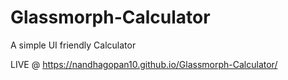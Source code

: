 # Glassmorph-Calculator
A simple UI friendly Calculator


LIVE @ https://nandhagopan10.github.io/Glassmorph-Calculator/

